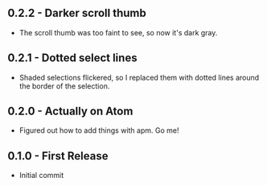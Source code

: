 ## 0.2.2 - Darker scroll thumb

- The scroll thumb was too faint to see, so now it's dark gray.

## 0.2.1 - Dotted select lines

- Shaded selections flickered, so I replaced them with dotted lines around the border of the selection.

## 0.2.0 - Actually on Atom

- Figured out how to add things with apm. Go me!

## 0.1.0 - First Release

- Initial commit
